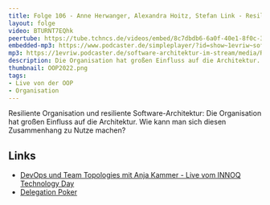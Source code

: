 ```yaml
---
title: Folge 106 - Anne Herwanger, Alexandra Hoitz, Stefan Link - Resiliente Organisation und resiliente Software Architektur - live von der OOP
layout: folge
video: BTURNT7EQhk
peertube: https://tube.tchncs.de/videos/embed/8c7dbdb6-6a0f-40e1-8f0c-31e2cf7eeeb5
embedded-mp3: https://www.podcaster.de/simpleplayer/?id=show~1evriw~software-architektur-im-stream~pod-0e775e30d8bdd18eca5f8ac9ab&v=1643736061
mp3: https://1evriw.podcaster.de/software-architektur-im-stream/media/Resiliente_Organisation_und_resiliente_Software-Architektur.mp3
description: Die Organisation hat großen Einfluss auf die Architektur. Wie kann man sich diesen Zusammenhang zu Nutze machen?
thumbnail: OOP2022.png
tags:
- Live von der OOP
- Organisation
---
```


Resiliente Organisation und resiliente Software-Architektur: Die
Organisation hat großen Einfluss auf die Architektur. Wie kann man
sich diesen Zusammenhang zu Nutze machen?


## Links

* [DevOps und Team Topologies mit Anja Kammer - Live vom INNOQ Technology Day](https://software-architektur.tv/2020/12/07/folge031.html)
* [Delegation Poker](https://management30.com/practice/delegation-poker/)
